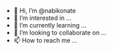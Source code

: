 - 👋 Hi, I’m @nabikonate
- 👀 I’m interested in ...
- 🌱 I’m currently learning ...
- 💞️ I’m looking to collaborate on ...
- 📫 How to reach me ...

<!---
nabikonate/nabikonate is a ✨ special ✨ repository because its `README.md` (this file) appears on your GitHub profile.
You can click the Preview link to take a look at your changes.
--->
